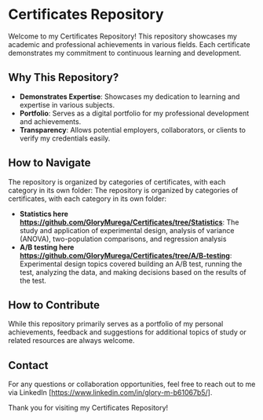 # Certificates Repository

Welcome to my Certificates Repository! This repository showcases my academic and professional achievements in various fields. Each certificate demonstrates my commitment to continuous learning and development.

## Why This Repository?

- **Demonstrates Expertise**: Showcases my dedication to learning and expertise in various subjects.
- **Portfolio**: Serves as a digital portfolio for my professional development and achievements.
- **Transparency**: Allows potential employers, collaborators, or clients to verify my credentials easily.

## How to Navigate

The repository is organized by categories of certificates, with each category in its own folder:
The repository is organized by categories of certificates, with each category in its own folder:

- **Statistics here https://github.com/GloryMurega/Certificates/tree/Statistics**: The study and application of experimental design, analysis of variance (ANOVA), two-population comparisons, and regression analysis
- **A/B testing here https://github.com/GloryMurega/Certificates/tree/A/B-testing**: Experimental design topics covered building an A/B test, running the test, analyzing the data, and making decisions based on the results of the test.

## How to Contribute

While this repository primarily serves as a portfolio of my personal achievements, feedback and suggestions for additional topics of study or related resources are always welcome.

## Contact

For any questions or collaboration opportunities, feel free to reach out to me via LinkedIn [https://www.linkedin.com/in/glory-m-b61067b5/].

Thank you for visiting my Certificates Repository!
